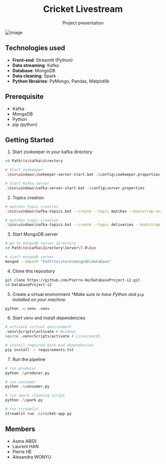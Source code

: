 <h1 align="center"> Cricket Livestream </h1>

<p align="center">
  Project presentation

![image](url)

</p>

## Technologies used

- **Front-end**: Streamlit (Python)
- **Data streaming**: Kafka
- **Database**: MongoDB
- **Data cleaning**: Spark
- **Python librairies**: PyMongo, Pandas, Matplotlib

## Prerequisite

- Kafka
- MongoDB
- Python
- pip (python)

## Getting Started

1. Start zookeeper in your kafka directory

```sh
cd Path\to\kafka\directory

# Start zookeeper
.\bin\windows\zookeeper-server-start.bat .\config\zookeeper.properties

# Start Kafka server
.\bin\windows\kafka-server-start.bat .\config\server.properties
```

2. Topics creation

```sh
# matches topic creation
.\bin\windows\kafka-topics.bat --create --topic matches --bootstrap-server localhost:9092 --replication-factor 1 --partitions 1

# matches topic creation
.\bin\windows\kafka-topics.bat --create --topic deliveries --bootstrap-server localhost:9092 --replication-factor 1 --partitions 1
```

3. Start MongoDB server

```sh
# go to mongodb server directory
cd Path\to\kafka\directory\Server\7.0\bin

# start mongodb server
mongod --dbpath "Path\to\store\mongodb\database"

```

4. Clone this repository

```sh
git clone https://github.com/Pierre-He/DatabaseProject-i2.git
cd DatabaseProject-i2
```

5. Create a virtual environment
\*_Make sure to have Python and `pip` installed on your machine._

```sh
python -m venv .venv
```

6. Start venv and install dependencies

```sh
# activate virtual environment
.venv\Scripts\activate # Windows
source .venv/Scripts/activate # Linux/macOS

# install required back-end dependencies
pip install -r requirements.txt

```

7. Run the pipeline
```sh
# run producer
python .\producer.py

# run consumer
python .\consumer.py

# run spark cleaning script
python .\spark.py

# run streamlit
streamlit run .\cricket-app.py

```
## Members

- Asma ABIDI
- Laurent HAN
- Pierre HE
- Alexandra WONYU

